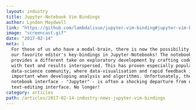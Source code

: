 ```yaml
---
layout: industry
title: Jupyter-Notebook Vim Bindings
author: Lyndon Maydwell
link: "https://github.com/lambdalisue/jupyter-vim-binding#jupyter-vim-binding"
image: "screencast.gif"
date: "2017-02-14"
meta: |
  For those of us who have a modal-brain, there is now the possibility of using
  our favorite editor's key-bindings in Jupyter-Notebooks! The notebook environment
  provides a different take on exploratory development by crafting code as a document
  with text and results interspersed. This has proven especially popular in the
  data-science community, where data-visualisation and rapid feedback is extremely
  important when developing analysis and algorithms. Unfortunately, the de-facto
  notebook interface - "Jupyter" - is often a shocking departure from our preference in
  text-editing interface. No longer!
category: articles
path: /articles/2017-02-14-industry-news-jupyter-vim-bindings
---
```

<!-- /img/blog/2017-02-14-jupyter-vim -->
